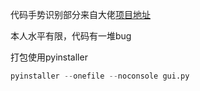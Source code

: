 代码手势识别部分来自大佬[项目地址](https://github.com/lzane/Fingers-Detection-using-OpenCV-and-Python)

本人水平有限，代码有一堆bug

打包使用pyinstaller
```python
pyinstaller --onefile --noconsole gui.py
```
